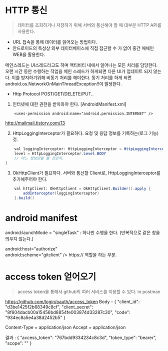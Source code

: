 # HTTP 통신
> 데이터를 조회하거나 저장하기 위해 서버와 통신해야 할 때 대부분 HTTP API를 사용한다.

* URL 접속을 통해 데이터를 읽어오는 방법이다.
* 안드로이드의 특성상 외부 데이터베이스에 직접 접근할 수 가 없어 중간 매체인 WEB을 활용한다.

메인스레드는 UI스레드라고도 하며 액티비티 내에서 일어나는 모든 처리를 담당한다.
오랜 시간 동안 수행하는 작업을 메인 스레드가 하게되면 다른 UI가 업데이트 되지 않는다. 이를 방지하기위해 비동기 처리를 해야한다. 
동기 처리를 하게 되면 android.os.NetworkOnMainThreadException!!이 발생한다.

* Http Protocol
POST/GET/DELETE/PUT..

1. 인터넷에 대한 권한을 받아와야 한다.
[AndroidManifest.xml]
```
	<uses-permission android:name="android.permission.INTERNET" />
```

http://mailmail.tistory.com/13

2. HttpLoggingInterceptor가 필요하다.
요청 및 응답 정보를 기록하는(로그 기능) 것.
```java
	val loggingInterceptor: HttpLoggingInterceptor = HttpLoggingInterceptor().apply {
    level = HttpLoggingInterceptor.Level.BODY
    // 어느 정보만을 볼 것인지.
}
```

3. OkHttpClient가 필요하다.
서버와 통신할 Client로, HttpLoggingInterceptor를 추가해주어야 한다.
```java
	val httpClient: OkHttpClient = OkHttpClient.Builder().apply {
    	addInterceptor(loggingInterceptor)
	}.build()
```

# android manifest 

android:launchMode = "singleTask" : 하나만 수행을 한다. (반복적으로 같은 창을 띄우지 않는다.)

android:host="authorize"    
android:scheme="gitclient" />  https:// 역할을 하는 부분.

# access token 얻어오기
> access token을 통해서 github의 여러 서비스를 이용할 수 있다.
in postman

https://github.com/login/oauth/access_token
Body - {
	"client_id": "d3be1425f2b68349c8cf",
	"client_secret": "8f604dacb00a15456bd8854fe003874d33287c30",
	"code": "934ec8a5e4a38d2452b5"
}

Content-Type = application/json
Accept = application/json

결과 : {
    "access_token": "767bdd9334234c8c3d",
    "token_type": "bearer",
    "scope": ""
}